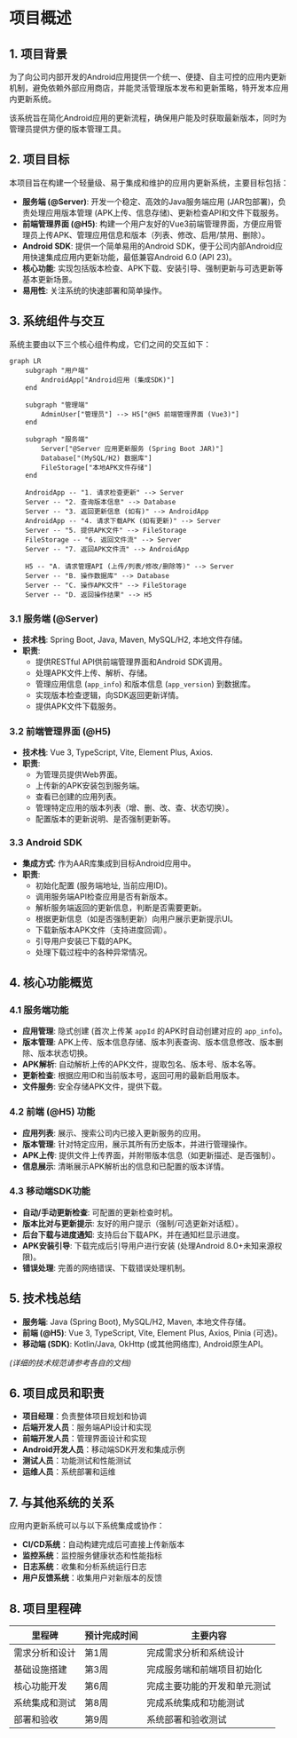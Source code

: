# 项目概述

## 1. 项目背景

为了向公司内部开发的Android应用提供一个统一、便捷、自主可控的应用内更新机制，避免依赖外部应用商店，并能灵活管理版本发布和更新策略，特开发本应用内更新系统。

该系统旨在简化Android应用的更新流程，确保用户能及时获取最新版本，同时为管理员提供方便的版本管理工具。

## 2. 项目目标

本项目旨在构建一个轻量级、易于集成和维护的应用内更新系统，主要目标包括：

- **服务端 (@Server)**: 开发一个稳定、高效的Java服务端应用 (JAR包部署)，负责处理应用版本管理 (APK上传、信息存储)、更新检查API和文件下载服务。
- **前端管理界面 (@H5)**: 构建一个用户友好的Vue3前端管理界面，方便应用管理员上传APK、管理应用信息和版本（列表、修改、启用/禁用、删除）。
- **Android SDK**: 提供一个简单易用的Android SDK，便于公司内部Android应用快速集成应用内更新功能，最低兼容Android 6.0 (API 23)。
- **核心功能**: 实现包括版本检查、APK下载、安装引导、强制更新与可选更新等基本更新场景。
- **易用性**: 关注系统的快速部署和简单操作。

## 3. 系统组件与交互

系统主要由以下三个核心组件构成，它们之间的交互如下：

```mermaid
graph LR
    subgraph "用户端"
        AndroidApp["Android应用 (集成SDK)"]
    end

    subgraph "管理端"
        AdminUser["管理员"] --> H5["@H5 前端管理界面 (Vue3)"]
    end

    subgraph "服务端"
        Server["@Server 应用更新服务 (Spring Boot JAR)"]
        Database["(MySQL/H2) 数据库"]
        FileStorage["本地APK文件存储"]
    end

    AndroidApp -- "1. 请求检查更新" --> Server
    Server -- "2. 查询版本信息" --> Database
    Server -- "3. 返回更新信息 (如有)" --> AndroidApp
    AndroidApp -- "4. 请求下载APK (如有更新)" --> Server
    Server -- "5. 提供APK文件" --> FileStorage
    FileStorage -- "6. 返回文件流" --> Server
    Server -- "7. 返回APK文件流" --> AndroidApp
    
    H5 -- "A. 请求管理API (上传/列表/修改/删除等)" --> Server
    Server -- "B. 操作数据库" --> Database
    Server -- "C. 操作APK文件" --> FileStorage
    Server -- "D. 返回操作结果" --> H5
```

### 3.1 服务端 (@Server)
- **技术栈**: Spring Boot, Java, Maven, MySQL/H2, 本地文件存储。
- **职责**: 
    - 提供RESTful API供前端管理界面和Android SDK调用。
    - 处理APK文件上传、解析、存储。
    - 管理应用信息 (`app_info`) 和版本信息 (`app_version`) 到数据库。
    - 实现版本检查逻辑，向SDK返回更新详情。
    - 提供APK文件下载服务。

### 3.2 前端管理界面 (@H5)
- **技术栈**: Vue 3, TypeScript, Vite, Element Plus, Axios.
- **职责**:
    - 为管理员提供Web界面。
    - 上传新的APK安装包到服务端。
    - 查看已创建的应用列表。
    - 管理特定应用的版本列表（增、删、改、查、状态切换）。
    - 配置版本的更新说明、是否强制更新等。

### 3.3 Android SDK
- **集成方式**: 作为AAR库集成到目标Android应用中。
- **职责**:
    - 初始化配置 (服务端地址, 当前应用ID)。
    - 调用服务端API检查应用是否有新版本。
    - 解析服务端返回的更新信息，判断是否需要更新。
    - 根据更新信息（如是否强制更新）向用户展示更新提示UI。
    - 下载新版本APK文件（支持进度回调）。
    - 引导用户安装已下载的APK。
    - 处理下载过程中的各种异常情况。

## 4. 核心功能概览

### 4.1 服务端功能
- **应用管理**: 隐式创建 (首次上传某 `appId` 的APK时自动创建对应的 `app_info`)。
- **版本管理**: APK上传、版本信息存储、版本列表查询、版本信息修改、版本删除、版本状态切换。
- **APK解析**: 自动解析上传的APK文件，提取包名、版本号、版本名等。
- **更新检查**: 根据应用ID和当前版本号，返回可用的最新启用版本。
- **文件服务**: 安全存储APK文件，提供下载。

### 4.2 前端 (@H5) 功能
- **应用列表**: 展示、搜索公司内已接入更新服务的应用。
- **版本管理**: 针对特定应用，展示其所有历史版本，并进行管理操作。
- **APK上传**: 提供文件上传界面，并附带版本信息（如更新描述、是否强制）。
- **信息展示**: 清晰展示APK解析出的信息和已配置的版本详情。

### 4.3 移动端SDK功能
- **自动/手动更新检查**: 可配置的更新检查时机。
- **版本比对与更新提示**: 友好的用户提示（强制/可选更新对话框）。
- **后台下载与进度通知**: 支持后台下载APK，并在通知栏显示进度。
- **APK安装引导**: 下载完成后引导用户进行安装 (处理Android 8.0+未知来源权限)。
- **错误处理**: 完善的网络错误、下载错误处理机制。

## 5. 技术栈总结

- **服务端**: Java (Spring Boot), MySQL/H2, Maven, 本地文件存储。
- **前端 (@H5)**: Vue 3, TypeScript, Vite, Element Plus, Axios, Pinia (可选)。
- **移动端 (SDK)**: Kotlin/Java, OkHttp (或其他网络库), Android原生API。

*(详细的技术规范请参考各自的文档)*

## 6. 项目成员和职责

- **项目经理**：负责整体项目规划和协调
- **后端开发人员**：服务端API设计和实现
- **前端开发人员**：管理界面设计和实现
- **Android开发人员**：移动端SDK开发和集成示例
- **测试人员**：功能测试和性能测试
- **运维人员**：系统部署和运维

## 7. 与其他系统的关系

应用内更新系统可以与以下系统集成或协作：

- **CI/CD系统**：自动构建完成后可直接上传新版本
- **监控系统**：监控服务健康状态和性能指标
- **日志系统**：收集和分析系统运行日志
- **用户反馈系统**：收集用户对新版本的反馈

## 8. 项目里程碑

| 里程碑 | 预计完成时间 | 主要内容 |
|-------|------------|---------|
| 需求分析和设计 | 第1周 | 完成需求分析和系统设计 |
| 基础设施搭建 | 第3周 | 完成服务端和前端项目初始化 |
| 核心功能开发 | 第6周 | 完成主要功能的开发和单元测试 |
| 系统集成和测试 | 第8周 | 完成系统集成和功能测试 |
| 部署和验收 | 第9周 | 系统部署和验收测试 | 